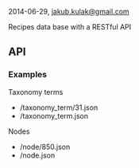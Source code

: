 2014-06-29, jakub.kulak@gmail.com

Recipes data base with a RESTful API 

## API

### Examples

Taxonomy terms

* /taxonomy_term/31.json
* /taxonomy_term.json

Nodes

* /node/850.json
* /node.json